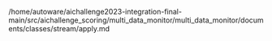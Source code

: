 /home/autoware/aichallenge2023-integration-final-main/src/aichallenge_scoring/multi_data_monitor/multi_data_monitor/documents/classes/stream/apply.md
